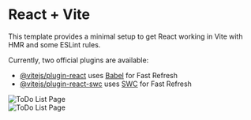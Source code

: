 # React + Vite

This template provides a minimal setup to get React working in Vite with HMR and some ESLint rules.

Currently, two official plugins are available:

- [@vitejs/plugin-react](https://github.com/vitejs/vite-plugin-react/blob/main/packages/plugin-react/README.md) uses [Babel](https://babeljs.io/) for Fast Refresh
- [@vitejs/plugin-react-swc](https://github.com/vitejs/vite-plugin-react-swc) uses [SWC](https://swc.rs/) for Fast Refresh

![ToDo List Page](https://github.com/user-attachments/assets/e25982b6-c81a-4701-a2b4-c94bc83b4848)
<br>
![ToDo List Page](https://github.com/user-attachments/assets/9159fce8-82ac-4f91-a9d7-345c9e873a7a)
